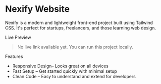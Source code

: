 # Nexify Website 
Nexify is a modern and lightweight front-end project built using Tailwind CSS. It's perfect for startups, freelancers, and those learning web design.

 Live Preview

> No live link available yet. You can run this project locally.

 Features

- Responsive Design– Looks great on all devices  
- Fast Setup – Get started quickly with minimal setup  
- Clean Code – Easy to understand and extend for developers  







